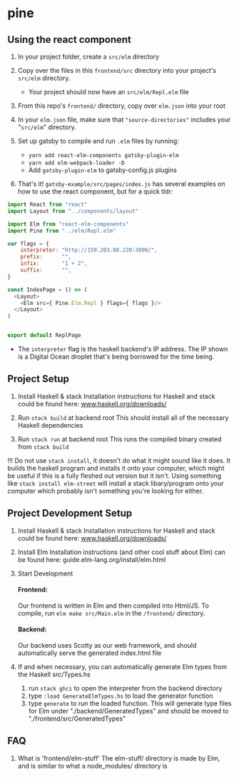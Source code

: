 # pine

## Using the react component

1. In your project folder, create a `src/elm` directory

2. Copy over the files in this `frontend/src` directory into your project's `src/elm` directory.
    - Your project should now have an `src/elm/Repl.elm` file

3. From this repo's `frontend/` directory, copy over `elm.json` into your root

4. In your `elm.json` file, make sure that `"source-directories"` includes your "`src/elm`" directory.

5. Set up gatsby to compile and run `.elm` files by running:
    - `yarn add react-elm-components gatsby-plugin-elm`
    - `yarn add elm-webpack-loader -D`
    - Add `gatsby-plugin-elm` to gatsby-config.js plugins

6. That's it! `gatsby-example/src/pages/index.js` has several examples on how to use the react component, but for a quick tldr:
```javascript
import React from "react"
import Layout from "../components/layout"

import Elm from "react-elm-components"
import Pine from "../elm/Repl.elm"

var flags = {
    interpreter: "http://159.203.88.220:3000/",
    prefix:      "",
    infix:       "1 + 2",
    suffix:      "",
}

const IndexPage = () => (
  <Layout>
    <Elm src={ Pine.Elm.Repl } flags={ flags }/>
  </Layout>
)


export default ReplPage
```
 - The `interpreter` flag is the haskell backend's IP address. The IP shown is a Digital Ocean droplet that's being borrowed for the time being.

## Project Setup

1. Install Haskell & stack
Installation instructions for Haskell and stack could be found here:
    www.haskell.org/downloads/

2. Run `stack build` at backend root
This should install all of the necessary Haskell dependencies

3. Run `stack run` at backend root
This runs the compiled binary created from `stack build`

!!! Do not use `stack install`, it doesn't do what it might sound like it does.
It builds the haskell program and installs it onto your computer, which might be useful if this is
a fully fleshed out version but it isn't.
Using something like `stack install elm-street` will install a stack libary/program onto your
computer which probably isn't something you're looking for either.

## Project Development Setup

1. Install Haskell & stack
Installation instructions for Haskell and stack could be found here:
    www.haskell.org/downloads/

2. Install Elm
Installation instructions (and other cool stuff about Elm) can be found here:
    guide.elm-lang.org/install/elm.html

3. Start Development

    #### Frontend:
    Our frontend is written in Elm and then compiled into Html/JS. To compile, run `elm make src/Main.elm` in the `/frontend/` directory.
    #### Backend:
    Our backend uses Scotty as our web framework, and should automatically serve the generated index.html file

4. If and when necessary, you can automatically generate Elm types from the Haskell src/Types.hs
    1. run `stack ghci` to open the interpreter from the backend directory
    2. type `:load GenerateElmTypes.hs` to load the generator function
    2. type `generate` to run the loaded function. This will generate type files for Elm under "./backend/GeneratedTypes" and should be moved to "./frontend/src/GeneratedTypes"

## FAQ
1. What is 'frontend/elm-stuff'
The elm-stuff/ directory is made by Elm, and is similar to what a node\_modules/ directory is
